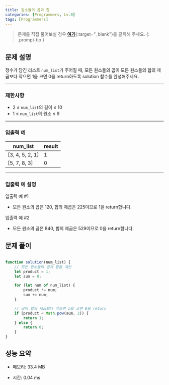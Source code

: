 ```yaml
---
title: 원소들의 곱과 합
categories: [Programmers, Lv.0]
tags: [Programmers]
---
```


> 문제를 직접 풀어보실 경우 [**여기**](https://school.programmers.co.kr/learn/courses/30/lessons/181929){:target="_blank"}를 클릭해 주세요.
{: .prompt-tip }

## 문제 설명

<p>정수가 담긴 리스트 <code>num_list</code>가 주어질 때, 모든 원소들의 곱이 모든 원소들의 합의 제곱보다 작으면 1을 크면 0을 return하도록 solution 함수를 완성해주세요.</p>

<hr>

### 제한사항

<ul>
<li>2 ≤ <code>num_list</code>의 길이 ≤ 10</li>
<li>1 ≤ <code>num_list</code>의 원소 ≤ 9</li>
</ul>

<hr>

### 입출력 예
<div class="table-wrapper"><table>
        <thead><tr>
<th>num_list</th>
<th>result</th>
</tr>
</thead>
        <tbody><tr>
<td>[3, 4, 5, 2, 1]</td>
<td>1</td>
</tr>
<tr>
<td>[5, 7, 8, 3]</td>
<td>0</td>
</tr>
</tbody>
      </table></div>
<hr>

### 입출력 예 설명

<p>입출력 예 #1</p>

<ul>
<li>모든 원소의 곱은 120, 합의 제곱은 225이므로 1을 return합니다.</li>
</ul>

<p>입출력 예 #2</p>

<ul>
<li>모든 원소의 곱은 840, 합의 제곱은 529이므로 0을 return합니다.</li>
</ul>


## 문제 풀이

```js

function solution(num_list) {
    // 모든 원소들의 곱과 합을 계산
    let product = 1;
    let sum = 0;

    for (let num of num_list) {
        product *= num;
        sum += num;
    }

    // 곱이 합의 제곱보다 작으면 1을 크면 0을 return
    if (product < Math.pow(sum, 2)) {
        return 1;
    } else {
        return 0;
    }
}


```

## 성능 요약

- 메모리: 33.4 MB

- 시간: 0.04 ms

